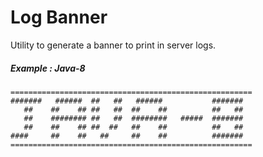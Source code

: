 # Log Banner

Utility to generate a banner to print in server logs.

##### Example : _Java-8_

```
======================================================
#######   ######  ##   ##   ######           #######  
   ##    ##    ## ##   ##  ##    ##          ##   ##  
   ##    ######## ##   ##  ########   #####  #######  
   ##    ##    ## ##  ##   ##    ##          ##   ##  
####     ##    ##   ##     ##    ##          #######  
======================================================
```

